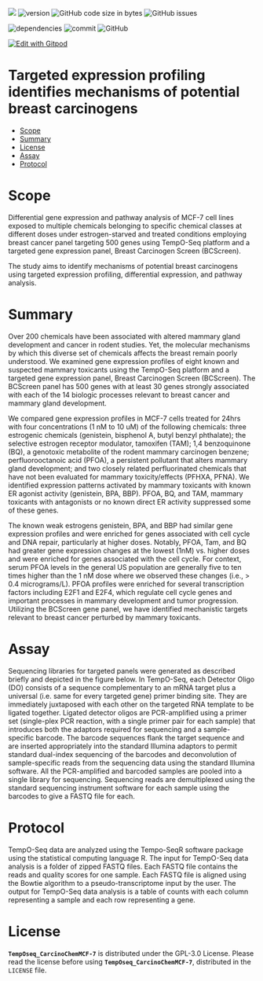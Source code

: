 ![](https://img.shields.io/badge/language-R-orange.svg) ![version](https://img.shields.io/badge/GiHub_version-1.1.0-519dd9) ![GitHub code size in bytes](https://img.shields.io/github/languages/code-size/viktormiok/PhD-thesis) ![GitHub issues](https://img.shields.io/github/issues/viktormiok/PhD-thesis)

![dependencies](https://img.shields.io/badge/dependencies-up%20to%20date-orange)  	![commit](https://img.shields.io/github/last-commit/viktormiok/PhD-thesis) ![GitHub](https://img.shields.io/github/license/viktormiok/PhD-thesis)

[![Edit with Gitpod](https://gitpod.io/button/open-in-gitpod.svg)](https://gitpod.io/#https://github.com/viktormiok/PhD-thesis) 

Targeted expression profiling identifies mechanisms of potential breast carcinogens
========================

- [Scope](#scope)
- [Summary](#summary)
- [License](#license)
- [Assay](#assay)
- [Protocol](#protocol)
  
# Scope

Differential gene expression and pathway analysis of MCF-7 cell lines exposed to multiple chemicals belonging to specific chemical classes at different doses under estrogen-starved and treated conditions employing breast cancer panel targeting 500 genes using TempO-Seq platform and a targeted gene expression panel, Breast Carcinogen Screen (BCScreen).

The study aims to identify mechanisms of potential breast carcinogens using targeted expression profiling, differential expression, and pathway analysis.

# Summary

Over 200 chemicals have been associated with altered mammary gland development and cancer in rodent studies. Yet, the molecular mechanisms by which this diverse set of chemicals affects the breast remain poorly understood. We examined gene expression profiles of eight known and suspected mammary toxicants using the TempO-Seq platform and a targeted gene expression panel, Breast Carcinogen Screen (BCScreen). The BCScreen panel has 500 genes with at least 30 genes strongly associated with each of the 14 biologic processes relevant to breast cancer and mammary gland development. 

We compared gene expression profiles in MCF-7 cells treated for 24hrs with four concentrations (1 nM to 10 uM) of the following chemicals: three estrogenic chemicals (genistein, bisphenol A, butyl benzyl phthalate); the selective estrogen receptor modulator, tamoxifen (TAM); 1,4 benzoquinone (BQ), a genotoxic metabolite of the rodent mammary carcinogen benzene; perfluorooctanoic acid (PFOA), a persistent pollutant that alters mammary gland development; and two closely related perfluorinated chemicals that have not been evaluated for mammary toxicity/effects (PFHXA, PFNA). We identified expression patterns activated by mammary toxicants with known ER agonist activity (genistein, BPA, BBP). PFOA, BQ, and TAM, mammary toxicants with antagonists or no known direct ER activity suppressed some of these genes. 

The known weak estrogens genistein, BPA, and BBP had similar gene expression profiles and were enriched for genes associated with cell cycle and DNA repair, particularly at higher doses. Notably, PFOA, Tam, and BQ had greater gene expression changes at the lowest (1nM) vs. higher doses and were enriched for genes associated with the cell cycle. For context, serum PFOA levels in the general US population are generally five to ten times higher than the 1 nM dose where we observed these changes (i.e., > 0.4 micrograms/L). PFOA profiles were enriched for several transcription factors including E2F1 and E2F4, which regulate cell cycle genes and important processes in mammary development and tumor progression. Utilizing the BCScreen gene panel, we have identified mechanistic targets relevant to breast cancer perturbed by mammary toxicants.

# Assay
Sequencing libraries for targeted panels were generated as described briefly and depicted in the figure below. In TempO-Seq, each Detector Oligo (DO) consists of a sequence complementary to an mRNA target plus a universal (i.e. same for every targeted gene) primer binding site. They are immediately juxtaposed with each other on the targeted RNA template to be ligated together. Ligated detector oligos are PCR-amplified using a primer set (single-plex PCR reaction, with a single primer pair for each sample) that introduces both the adaptors required for sequencing and a sample-specific barcode. The barcode sequences flank the target sequence and are inserted appropriately into the standard Illumina adaptors to permit standard dual-index sequencing of the barcodes and deconvolution of sample-specific reads from the sequencing data using the standard Illumina software. All the PCR-amplified and barcoded samples are pooled into a single library for sequencing. Sequencing reads are demultiplexed using the standard sequencing instrument software for each sample using the barcodes to give a FASTQ file for each.

# Protocol
TempO-Seq data are analyzed using the Tempo-SeqR software package using the statistical computing language R. The input for TempO-Seq data analysis is a folder of zipped FASTQ files. Each FASTQ file contains the reads and quality scores for one sample. Each FASTQ file is aligned using the Bowtie algorithm to a pseudo-transcriptome input by the user. The output for TempO-Seq data analysis is a table of counts with each column representing a sample and each row representing a gene.

# License

__`TempOseq_CarcinoChemMCF-7`__ is distributed under the GPL-3.0 License. Please read the license before using __`TempOseq_CarcinoChemMCF-7`__, distributed in the `LICENSE` file.
